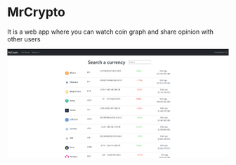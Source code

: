 # MrCrypto
It is a web app where you can watch coin graph and share opinion with other users 


![Sample](MyCrypto.PNG "Sample Demo")
